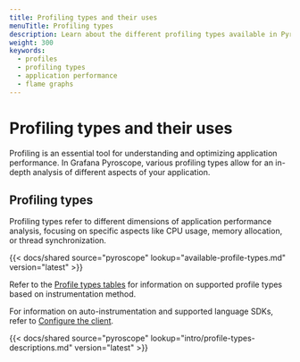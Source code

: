 ```yaml
---
title: Profiling types and their uses
menuTitle: Profiling types
description: Learn about the different profiling types available in Pyroscope and how to effectively use them in your application performance analysis.
weight: 300
keywords:
  - profiles
  - profiling types
  - application performance
  - flame graphs
---
```


# Profiling types and their uses

Profiling is an essential tool for understanding and optimizing application performance.
In Grafana Pyroscope, various profiling types allow for an in-depth analysis of different aspects of your application.

## Profiling types

Profiling types refer to different dimensions of application performance analysis, focusing on specific aspects like CPU usage, memory allocation, or thread synchronization.

[//]: # 'Shared content for available profile types'
[//]: # 'This content is located in /pyroscope/docs/sources/shared/available-profile-types.md'

{{< docs/shared source="pyroscope" lookup="available-profile-types.md" version="latest" >}}

Refer to the [Profile types tables](https://grafana.com/docs/pyroscope/<PYROSCOPE_VERSION>/configure-client/profile-types/) for information on supported profile types based on instrumentation method.

For information on auto-instrumentation and supported language SDKs, refer to [Configure the client](https://grafana.com/docs/pyroscope/<PYROSCOPE_VERSION>/configure-client/).

<!-- Description of profiling types -->

[//]: # 'Shared content for profile type explanations.'
[//]: # 'This content is located in /pyroscope/docs/sources/shared/intro/profile-types-descriptions.md'

{{< docs/shared source="pyroscope" lookup="intro/profile-types-descriptions.md" version="latest" >}}


